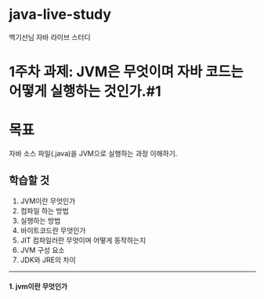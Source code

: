 # java-live-study
백기선님 자바 라이브 스터디

# 1주차 과제: JVM은 무엇이며 자바 코드는 어떻게 실행하는 것인가.#1

# 목표

자바 소스 파일(.java)을 JVM으로 실행하는 과정 이해하기.

## 학습할 것

1.   JVM이란 무엇인가
2.   컴파일 하는 방법
3.   실행하는 방법
4.   바이트코드란 무엇인가
5.   JIT 컴파일러란 무엇이며 어떻게 동작하는지
6.   JVM 구성 요소
7.   JDK와 JRE의 차이
---


#### 1. jvm이란 무엇인가
 
  
